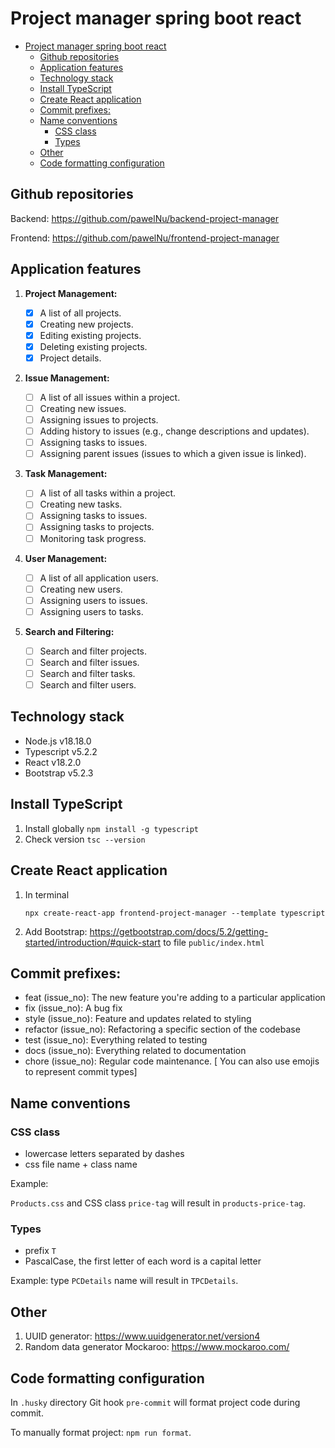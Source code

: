 # Project manager spring boot react

- [Project manager spring boot react](#project-manager-spring-boot-react)
  - [Github repositories](#github-repositories)
  - [Application features](#application-features)
  - [Technology stack](#technology-stack)
  - [Install TypeScript](#install-typescript)
  - [Create React application](#create-react-application)
  - [Commit prefixes:](#commit-prefixes)
  - [Name conventions](#name-conventions)
    - [CSS class](#css-class)
    - [Types](#types)
  - [Other](#other)
  - [Code formatting configuration](#code-formatting-configuration)

## Github repositories

Backend: https://github.com/pawelNu/backend-project-manager

Frontend: https://github.com/pawelNu/frontend-project-manager

## Application features

1. **Project Management:**

    - [x] A list of all projects.
    - [x] Creating new projects.
    - [x] Editing existing projects.
    - [x] Deleting existing projects.
    - [x] Project details.

2. **Issue Management:**

    - [ ] A list of all issues within a project.
    - [ ] Creating new issues.
    - [ ] Assigning issues to projects.
    - [ ] Adding history to issues (e.g., change descriptions and updates).
    - [ ] Assigning tasks to issues.
    - [ ] Assigning parent issues (issues to which a given issue is linked).

3. **Task Management:**

    - [ ] A list of all tasks within a project.
    - [ ] Creating new tasks.
    - [ ] Assigning tasks to issues.
    - [ ] Assigning tasks to projects.
    - [ ] Monitoring task progress.

4. **User Management:**

    - [ ] A list of all application users.
    - [ ] Creating new users.
    - [ ] Assigning users to issues.
    - [ ] Assigning users to tasks.

5. **Search and Filtering:**

    - [ ] Search and filter projects.
    - [ ] Search and filter issues.
    - [ ] Search and filter tasks.
    - [ ] Search and filter users.

## Technology stack

-   Node.js v18.18.0
-   Typescript v5.2.2
-   React v18.2.0
-   Bootstrap v5.2.3

## Install TypeScript

1. Install globally `npm install -g typescript`
2. Check version `tsc --version`

## Create React application

1. In terminal
    ```shell
    npx create-react-app frontend-project-manager --template typescript
    ```
2. Add Bootstrap: https://getbootstrap.com/docs/5.2/getting-started/introduction/#quick-start to file `public/index.html`

## Commit prefixes:

-   feat (issue_no): The new feature you're adding to a particular application
-   fix (issue_no): A bug fix
-   style (issue_no): Feature and updates related to styling
-   refactor (issue_no): Refactoring a specific section of the codebase
-   test (issue_no): Everything related to testing
-   docs (issue_no): Everything related to documentation
-   chore (issue_no): Regular code maintenance. [ You can also use emojis to represent commit types]

## Name conventions

### CSS class

- lowercase letters separated by dashes
- css file name + class name

Example:

`Products.css` and CSS class `price-tag` will result in `products-price-tag`.

### Types

- prefix `T`
- PascalCase, the first letter of each word is a capital letter

Example: type `PCDetails` name will result in `TPCDetails`.

## Other

1. UUID generator: https://www.uuidgenerator.net/version4
2. Random data generator Mockaroo: https://www.mockaroo.com/

## Code formatting configuration

In `.husky` directory Git hook `pre-commit` will format project code during commit.

To manually format project: `npm run format`.
